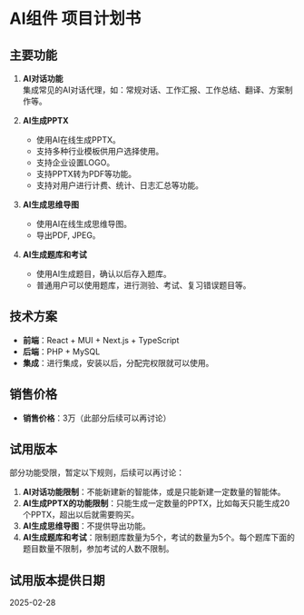 # AI组件 项目计划书

## 主要功能

1. **AI对话功能**  
   集成常见的AI对话代理，如：常规对话、工作汇报、工作总结、翻译、方案制作等。

2. **AI生成PPTX**  
   - 使用AI在线生成PPTX。  
   - 支持多种行业模板供用户选择使用。  
   - 支持企业设置LOGO。  
   - 支持PPTX转为PDF等功能。  
   - 支持对用户进行计费、统计、日志汇总等功能。

3. **AI生成思维导图**  
   - 使用AI在线生成思维导图。
   - 导出PDF, JPEG。

4. **AI生成题库和考试**  
   - 使用AI生成题目，确认以后存入题库。  
   - 普通用户可以使用题库，进行测验、考试、复习错误题目等。

## 技术方案

- **前端**：React + MUI + Next.js + TypeScript  
- **后端**：PHP + MySQL  
- **集成**：进行集成，安装以后，分配完权限就可以使用。

## 销售价格

- **销售价格**：3万（此部分后续可以再讨论）

## 试用版本

部分功能受限，暂定以下规则，后续可以再讨论：

1. **AI对话功能限制**：不能新建新的智能体，或是只能新建一定数量的智能体。  
2. **AI生成PPTX的功能限制**：只能生成一定数量的PPTX，比如每天只能生成20个PPTX，超出以后就需要购买。  
3. **AI生成思维导图**：不提供导出功能。  
4. **AI生成题库和考试**：限制题库数量为5个，考试的数量为5个。每个题库下面的题目数量不限制，参加考试的人数不限制。

## 试用版本提供日期

2025-02-28
